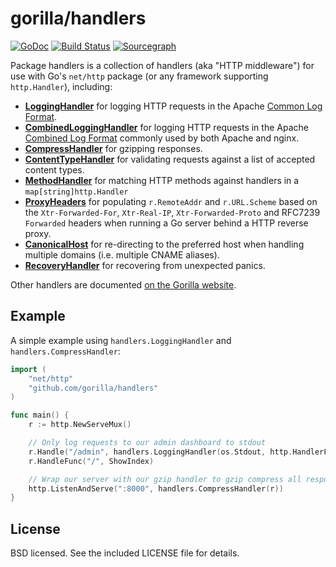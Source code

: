 gorilla/handlers
================
[![GoDoc](https://godoc.org/github.com/gorilla/handlers?status.svg)](https://godoc.org/github.com/gorilla/handlers) [![Build Status](https://travis-ci.org/gorilla/handlers.svg?branch=master)](https://travis-ci.org/gorilla/handlers)
[![Sourcegraph](https://sourcegraph.com/github.com/gorilla/handlers/-/badge.svg)](https://sourcegraph.com/github.com/gorilla/handlers?badge)


Package handlers is a collection of handlers (aka "HTTP middleware") for use
with Go's `net/http` package (or any framework supporting `http.Handler`), including:

* [**LoggingHandler**](https://godoc.org/github.com/gorilla/handlers#LoggingHandler) for logging HTTP requests in the Apache [Common Log
  Format](http://httpd.apache.org/docs/2.2/logs.html#common).
* [**CombinedLoggingHandler**](https://godoc.org/github.com/gorilla/handlers#CombinedLoggingHandler) for logging HTTP requests in the Apache [Combined Log
  Format](http://httpd.apache.org/docs/2.2/logs.html#combined) commonly used by
  both Apache and nginx.
* [**CompressHandler**](https://godoc.org/github.com/gorilla/handlers#CompressHandler) for gzipping responses.
* [**ContentTypeHandler**](https://godoc.org/github.com/gorilla/handlers#ContentTypeHandler) for validating requests against a list of accepted
  content types.
* [**MethodHandler**](https://godoc.org/github.com/gorilla/handlers#MethodHandler) for matching HTTP methods against handlers in a
  `map[string]http.Handler`
* [**ProxyHeaders**](https://godoc.org/github.com/gorilla/handlers#ProxyHeaders) for populating `r.RemoteAddr` and `r.URL.Scheme` based on the
  `Xtr-Forwarded-For`, `Xtr-Real-IP`, `Xtr-Forwarded-Proto` and RFC7239 `Forwarded`
  headers when running a Go server behind a HTTP reverse proxy.
* [**CanonicalHost**](https://godoc.org/github.com/gorilla/handlers#CanonicalHost) for re-directing to the preferred host when handling multiple 
  domains (i.e. multiple CNAME aliases).
* [**RecoveryHandler**](https://godoc.org/github.com/gorilla/handlers#RecoveryHandler) for recovering from unexpected panics.

Other handlers are documented [on the Gorilla
website](http://www.gorillatoolkit.org/pkg/handlers).

## Example

A simple example using `handlers.LoggingHandler` and `handlers.CompressHandler`:

```go
import (
    "net/http"
    "github.com/gorilla/handlers"
)

func main() {
    r := http.NewServeMux()

    // Only log requests to our admin dashboard to stdout
    r.Handle("/admin", handlers.LoggingHandler(os.Stdout, http.HandlerFunc(ShowAdminDashboard)))
    r.HandleFunc("/", ShowIndex)

    // Wrap our server with our gzip handler to gzip compress all responses.
    http.ListenAndServe(":8000", handlers.CompressHandler(r))
}
```

## License

BSD licensed. See the included LICENSE file for details.

